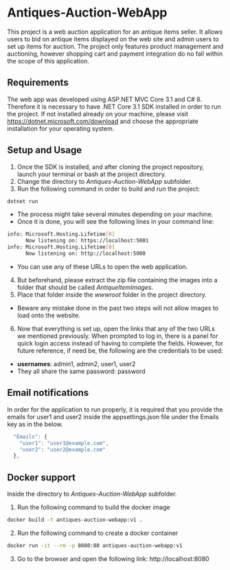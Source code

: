 # Antiques-Auction-WebApp
This project is a web auction application for an antique items seller. 
It allows users to bid on antique items displayed on the web site and admin users to set up items for auction. 
The project only features product management and auctioning, however shopping cart and payment integration do no fall within the scope of this application.

## Requirements
The web app was developed using ASP.NET MVC Core 3.1 and C# 8. Therefore it is necessary to have .NET Core 3.1 SDK installed in order to run the project. If not installed already on your machine, please visit https://dotnet.microsoft.com/download and choose the appropriate installation for your operating system.

## Setup and Usage
1. Once the SDK is installed, and after cloning the project repository, launch your terminal or bash at the project directory. 
2. Change the directory to *Antiques-Auction-WebApp* subfolder.
3. Run the following command in order to build and run the project:

```bash
dotnet run
```
  - The process might take several minutes depending on your machine.
  - Once it is done, you will see the following lines in your command line:
```bash
info: Microsoft.Hosting.Lifetime[0]
      Now listening on: https://localhost:5001
info: Microsoft.Hosting.Lifetime[0]
      Now listening on: http://localhost:5000
```
  - You can use any of these URLs to open the web application.
4. But beforehand, please extract the zip file containing the images into a folder that should be called *AntiqueItemImages*.  
5. Place that folder inside the *wwwroot* folder in the project directory.
  - Beware any mistake done in the past two steps will not allow images to load onto the website.
6. Now that everything is set up, open the links that any of the two URLs we mentioned previously. 
When prompted to log in, there is a panel for quick login access instead of having to complete the fields. 
However, for future reference, if need be, the following are the credentials to be used:
- **usernames**: admin1, admin2, user1, user2
- They all share the same password: password

## Email notifications
In order for the application to run properly, it is required that you provide the emails for user1 and user2 inside the appsettings.json file under the Emails key as in the below.

```javascript
  "Emails": {
    "user1": "user1@example.com",
    "user2": "user2@example.com"
  },
```

## Docker support
Inside the directory to *Antiques-Auction-WebApp* subfolder.

1. Run the following command to build the docker image
```bash
docker build -t antiques-auction-webapp:v1 .
```

2. Run the following command to create a docker container
```bash
docker run -it --rm -p 8080:80 antiques-auction-webapp:v1
```
3. Go to the browser and open the following link: http://localhost:8080


 
